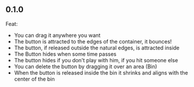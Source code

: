 ## 0.1.0

Feat:
- You can drag it anywhere you want
- The button is attracted to the edges of the container, it bounces!
- The button, if released outside the natural edges, is attracted inside
- The Button hides when some time passes
- The button hides if you don't play with him, if you hit someone else
- You can delete the button by dragging it over an area (Bin)
- When the button is released inside the bin it shrinks and aligns with the center of the bin
